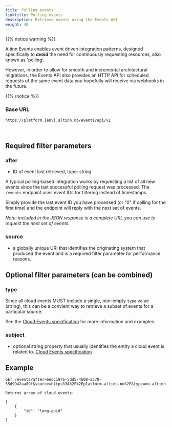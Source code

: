 ```yaml
---
title: Polling events
linktitle: Polling events
description: Retrieve events using the Events API
weight: 40
---
```

{{% notice warning %}}

Altinn Events enables event driven integration patterns, designed specifically to ***avoid*** the need for continuously requesting resources, also known as 'polling'. 

However, in order to allow for smooth and incremental architectural migrations, the Events API also provides an HTTP API for scheduled requests of the same event data you hopefully will receive via webhooks in the future.

{{% /notice %}}

### Base URL
```http
https://platform.{env}.altinn.no/events/api/v1
```
<br />

## Required filter parameters


### after

- ID of event last retrieved, type: *string*

A typical polling-based integration works by requesting a list of all new events since the last successful polling request was processed. The `/events` endpoint uses event IDs for filtering instead of timestamps.

Simply provide the last event ID you have processed (or "0" if calling for the first time) and the endpoint will reply with the next set of events. 

*Note: included in the JSON response is a complete URL you can use to request the next set of events.*

### source

- a globally unique URI that identifies the originating system that produced the event and is a required filter parameter for performance reasons.


## Optional filter parameters (can be combined)

### type

Since all cloud events MUST include a single, non-empty `type` value (string), this can be a convient way to retrieve a subset of events for a particular source. 

See the [Cloud Events specification](https://github.com/cloudevents/spec/blob/v1.0.2/cloudevents/spec.md#type) for more information and examples.


### subject

- optional string property that usually identifies the entity a cloud event is related to. [Cloud Events specification](https://github.com/cloudevents/spec/blob/v1.0.2/cloudevents/spec.md#subject)

## Example

```http
GET /events?after=6edc1976-5dd5-4b08-a570-55d9942aa89f&source=https%3A%2F%2Fplatform.altinn.no%2F&type=no.altinn.storage.instance.created&subject=org/123456789

Returns array of cloud events:

[
    {
        "id": "long-guid"
    }
]
```
